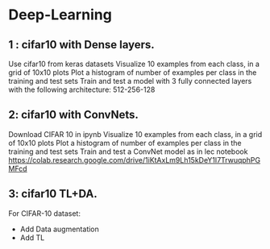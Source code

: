 # Deep-Learning

## 1 : cifar10 with Dense layers.
Use cifar10 from keras datasets
Visualize 10 examples from each class, in a grid of 10x10 plots
Plot a histogram of number of examples per class in the training and test sets
Train and test a model with 3 fully connected layers with the following architecture: 512-256-128


## 2: cifar10 with ConvNets.
Download CIFAR 10 in ipynb
Visualize 10 examples from each class, in a grid of 10x10 plots
Plot a histogram of number of examples per class in the training and test sets
Train and test a ConvNet model as in lec notebook
https://colab.research.google.com/drive/1iKtAxLm9Lh15kDeY1I7TrwuqphPGMFcd

## 3: cifar10 TL+DA.
For CIFAR-10 dataset:
- Add Data augmentation
- Add TL
